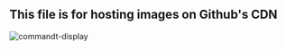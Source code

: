 ## This file is for hosting images on Github's CDN

![commandt-display](https://user-images.githubusercontent.com/31612210/113110528-24555100-9242-11eb-9725-a4f8b43fa5d2.png)
